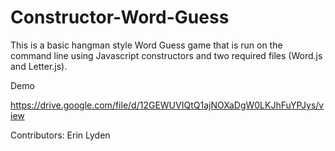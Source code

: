 # Constructor-Word-Guess

This is a basic hangman style Word Guess game that is run on the command line using Javascript constructors and two required files (Word.js and Letter.js). 

Demo

https://drive.google.com/file/d/12GEWUVIQtQ1ajNOXaDgW0LKJhFuYPJys/view

Contributors: Erin Lyden
